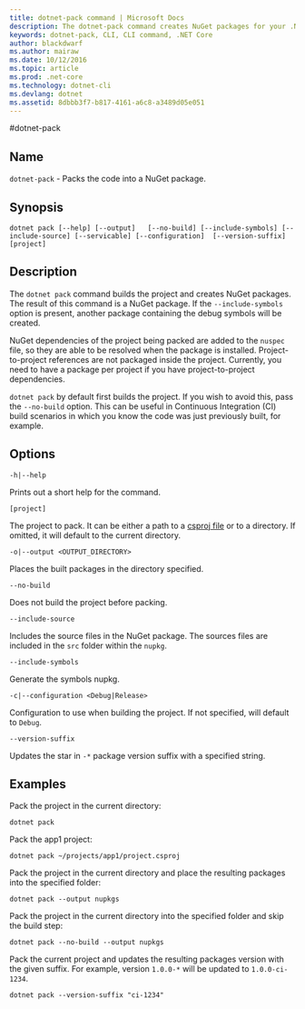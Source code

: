 ```yaml
---
title: dotnet-pack command | Microsoft Docs
description: The dotnet-pack command creates NuGet packages for your .NET Core project.
keywords: dotnet-pack, CLI, CLI command, .NET Core
author: blackdwarf
ms.author: mairaw
ms.date: 10/12/2016
ms.topic: article
ms.prod: .net-core
ms.technology: dotnet-cli
ms.devlang: dotnet
ms.assetid: 8dbbb3f7-b817-4161-a6c8-a3489d05e051
---
```


#dotnet-pack

## Name

`dotnet-pack` - Packs the code into a NuGet package.

## Synopsis

`dotnet pack [--help] [--output]  
    [--no-build] [--include-symbols]
    [--include-source] [--servicable]
    [--configuration]  [--version-suffix]
    [project]`  

## Description

The `dotnet pack` command builds the project and creates NuGet packages. The result of this command is a NuGet package. If the `--include-symbols` 
option is present, another package containing the debug symbols will be created. 

NuGet dependencies of the project being packed are added to the `nuspec` file, so they are able to be resolved when the package is installed. 
Project-to-project references are not packaged inside the project. Currently, you need to have a package per project if you have project-to-project dependencies.

`dotnet pack` by default first builds the project. If you wish to avoid this, pass the `--no-build` option. This can be useful in Continuous Integration (CI) build scenarios in which you know the code was just previously built, for example. 

## Options

`-h|--help`

Prints out a short help for the command.  

`[project]` 
    
The project to pack. It can be either a path to a [csproj file](csproj.md) or to a directory. If omitted, it will
default to the current directory. 

`-o|--output <OUTPUT_DIRECTORY>`

Places the built packages in the directory specified. 

`--no-build`

Does not build the project before packing. 

`--include-source`

Includes the source files in the NuGet package. The sources files are included in the `src` folder within the `nupkg`. 

`--include-symbols`

Generate the symbols nupkg. 

`-c|--configuration <Debug|Release>`

Configuration to use when building the project. If not specified, will default to `Debug`.

`--version-suffix`

Updates the star in `-*` package version suffix with a specified string.

## Examples

Pack the project in the current directory:

`dotnet pack`

Pack the app1 project:

`dotnet pack ~/projects/app1/project.csproj`
	
Pack the project in the current directory and place the resulting packages into the specified folder:

`dotnet pack --output nupkgs`

Pack the project in the current directory into the specified folder and skip the build step:

`dotnet pack --no-build --output nupkgs`

Pack the current project and updates the resulting packages version with the given suffix. For example, version `1.0.0-*` will be updated to `1.0.0-ci-1234`.

`dotnet pack --version-suffix "ci-1234"`